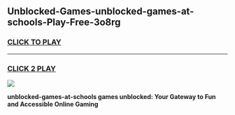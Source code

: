 
## Unblocked-Games-unblocked-games-at-schools-Play-Free-3o8rg
<h3>
<a href="https://premium76.site?title=unblocked-games-at-schools&ref=18A">CLICK TO PLAY</a></h3>
<hr>

<h3>
<a href="https://premium76.site?title=unblocked-games-at-schools&ref=18A">CLICK 2 PLAY</a>
  
</h3>

<a href="https://premium76.site?title=unblocked-games-at-schools&ref=18A"><img src="https://clearcache.store/games.png"></a>


**unblocked-games-at-schools games unblocked: Your Gateway to Fun and Accessible Online Gaming**
